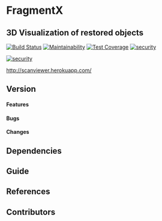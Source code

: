 # FragmentX
## 3D Visualization of restored objects

[![Build Status](https://travis-ci.org/FragmentX/FRAGMENTX.svg?branch=master)](https://travis-ci.org/FragmentX/FRAGMENTX) [![Maintainability](https://api.codeclimate.com/v1/badges/900fd8a114c8d71e0142/maintainability)](https://codeclimate.com/github/FragmentX/FRAGMENTX/maintainability) [![Test Coverage](https://api.codeclimate.com/v1/badges/900fd8a114c8d71e0142/test_coverage)](https://codeclimate.com/github/FragmentX/FRAGMENTX/test_coverage) [![security](https://hakiri.io/github/FragmentX/FRAGMENTX/master.svg)](https://hakiri.io/github/FragmentX/FRAGMENTX/master)

[//]: # (badges)
[![security](https://img.shields.io/badge/contributors-4-blue)](https://img.shields.io/badge/contributors-4-blue)

[//]: # (badges)




http://scanviewer.herokuapp.com/

## Version

#### Features

#### Bugs

#### Changes

## Dependencies

## Guide

## References

## Contributors

[//]: # (contributors)

